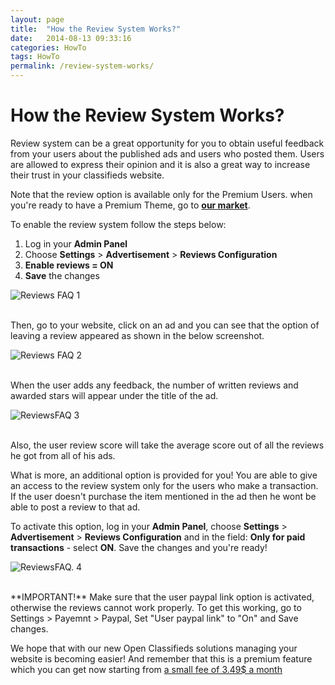 ```yaml
---
layout: page
title:  "How the Review System Works?"
date:   2014-08-13 09:33:16
categories: HowTo
tags: HowTo
permalink: /review-system-works/
---
```

# How the Review System Works? 

Review system can be a great opportunity for you to obtain useful feedback from your users about the published ads and users who posted them. Users are allowed to express their opinion and it is also a great way to increase their trust in your classifieds website. 

Note that the review option is available only for the Premium Users. when you're ready to have a Premium Theme, go to **[our market](http://open-classifieds.com/market/)**.

To enable the review system follow the steps below: 

1. Log in your **Admin Panel** 
2. Choose **Settings** > **Advertisement** > **Reviews Configuration** 
3. **Enable reviews = ON** 
4. **Save** the changes 

![Reviews FAQ 1](http://open-classifieds.com/wp-content/uploads/2014/08/ReviewsFAQ-1.png) 

<br>
Then, go to your website, click on an ad and you can see that the option of leaving a review appeared as shown in the below screenshot.

![Reviews FAQ 2](http://open-classifieds.com/wp-content/uploads/2014/08/ReviewsFAQ-2.png) 

<br>
When the user adds any feedback, the number of written reviews and awarded stars will appear under the title of the ad.

![ReviewsFAQ 3](http://open-classifieds.com/wp-content/uploads/2014/08/ReviewsFAQ-3.png) 

<br>
Also, the user review score will take the average score out of all the reviews he got from all of his ads. 

What is more, an additional option is provided for you! You are able to give an access to the review system only for the users who make a transaction. If the user doesn't purchase the item mentioned in the ad then he wont be able to post a review to that ad.

To activate this option, log in your **Admin Panel**, choose **Settings** > **Advertisement** > **Reviews Configuration** and in the field: **Only for paid transactions** \- select **ON**. Save the changes and you're ready!

![ReviewsFAQ. 4](http://open-classifieds.com/wp-content/uploads/2014/08/ReviewsFAQ.-4.png)

<br>
**IMPORTANT!** Make sure that the user paypal link option is activated, otherwise the reviews cannot work properly. To get this working, go to Settings > Payemnt > Paypal, Set "User paypal link" to "On" and Save changes.

We hope that with our new Open Classifieds solutions managing your website is becoming easier! And remember that this is a premium feature which you can get now starting from [a small fee of 3.49$ a month](http://open-classifieds.com/hosting/)

<!--title: How the Review System Works? 
link: http://open-classifieds.com/2014/08/13/review-system-works/
author: 
description: 
post_id: 19922
created: 2014/08/13 11:33:16
created_gmt: 2014/08/13 09:33:16
comment_status: open
post_name: review-system-works
status: publish
post_type: post-->
